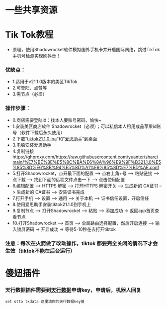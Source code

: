# 一些共享资源


# Tik Tok教程
* 原理，使用Shadowrocket软件模拟国外手机卡并开启国际网络，跳过TikTok手机号检测实现刷抖音！
### 优缺点：
* 1.适用于v21.1.0版本的美区TikTok
* 2.可登陆、点赞等
* 3.需节点（必须）
### 操作步骤：
* 0.商店需要登陆id：找本人要账号密码，愉快~
* 1.安装美区商店软件 Shadowrocket（必须）；可以私信本人租用成品苹果id账号（软件下载后永久使用）
* 2.下载“[tiktok21.1.0.ipa](https://ghproxy.com/https://github.com/yuanter/share/raw/main/TikTok%2021.1.0%EF%BC%88%E9%99%A2%E9%95%BF%E8%B4%A6%E5%8F%B7%E7%89%88%EF%BC%89.ipa "tiktok21.1.0.ipa")”和“[爱思助手](https://ghproxy.com/https://github.com/yuanter/share/raw/main/%E7%88%B1%E6%80%9D%E5%8A%A9%E6%89%8B.exe "爱思助手")”到桌面
* 3.电脑安装爱思助手
* 4.复制链接https://ghproxy.com/https://raw.githubusercontent.com/yuanter/share/main/%E7%BE%8E%E5%8C%BA%E6%8A%96%E9%9F%B321.1.0%E5%85%8D%E6%8B%94%E5%8D%A1%E9%85%8D%E7%BD%AE.conf
* 5.打开Shadowrocket，点开最下面的配置 –> 点右上角+号 –> 粘贴链接 –> 点下载 –> 找到下面的远程文件点击一下 –> 点击使用配置
* 6.编辑配置 –> HTTPS 解密 –> 打开HTTPS 解密开关 –> 生成新的 CA证书 –> 生成新的 CA证书 –>  安装证书完成
* 7.打开手机 –> 设置 –> 通用 –> 关于本机 –> 证书信任设置，开启信任
* 8.使用爱思助手安装tiktok21.1.0到手机上
* 9.复制节点 –> 打开Shadowrocket –> 粘贴 –> 添加成功 -> 返回app首页查看节点
* 10.打开Shadowrocket –> 首页 –> 全局路由选择配置，然后开启连接 –> 输入锁屏密码 -> 开启成功 -> 等待5-10秒在去打开tiktok 

### 注意：每次在火箭做了改动操作，tiktok 都要完全关闭的情况下才会生效（tiktok不能在后台运行）  


# 傻妞插件
### 天行数据插件需要到[天行数据](https://www.tianapi.com/ "天行数据")申请key，申请后，机器人回复
```
set otto txdata 这里填你的天行数据key值
```
